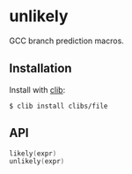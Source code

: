 
# unlikely

  GCC branch prediction macros.

## Installation

  Install with [clib](https://github.com/clibs/clib):

```
$ clib install clibs/file
```

## API

```c
likely(expr)
unlikely(expr)
```
